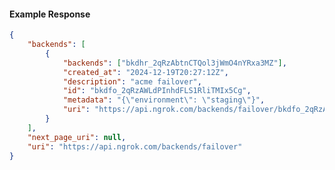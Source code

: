 <!-- Code generated for API Clients. DO NOT EDIT. -->

#### Example Response

```json
{
	"backends": [
		{
			"backends": ["bkdhr_2qRzAbtnCTQol3jWmO4nYRxa3MZ"],
			"created_at": "2024-12-19T20:27:12Z",
			"description": "acme failover",
			"id": "bkdfo_2qRzAWLdPInhdFLS1RliTMIx5Cg",
			"metadata": "{\"environment\": \"staging\"}",
			"uri": "https://api.ngrok.com/backends/failover/bkdfo_2qRzAWLdPInhdFLS1RliTMIx5Cg"
		}
	],
	"next_page_uri": null,
	"uri": "https://api.ngrok.com/backends/failover"
}
```
